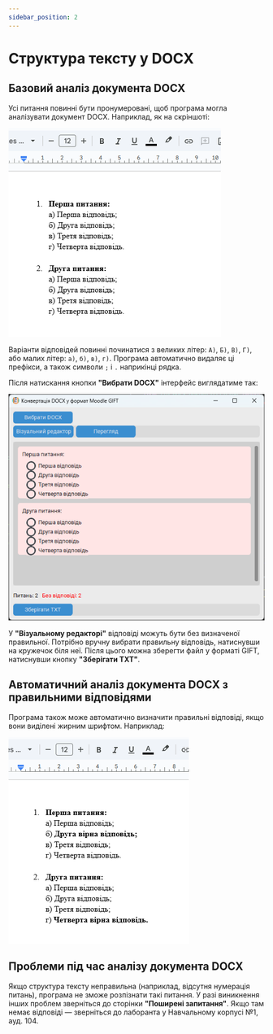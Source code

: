 ```yaml
---
sidebar_position: 2
---
```


# Структура тексту у DOCX

## Базовий аналіз документа DOCX

Усі питання повинні бути пронумеровані, щоб програма могла аналізувати документ DOCX. Наприклад, як на скріншоті:

![Базовий список питань](SimpleQuestions.png)

Варіанти відповідей повинні починатися з великих літер: `А)`, `Б)`, `В)`, `Г)`, або малих літер: `а)`, `б)`, `в)`, `г)`. Програма автоматично видаляє ці префікси, а також символи `;` і `.` наприкінці рядка.

Після натискання кнопки **"Вибрати DOCX"** інтерфейс виглядатиме так:

![Базовий список питань на інтерфейсі](SimpleQuestionsOnUi.png)

У **"Візуальному редакторі"** відповіді можуть бути без визначеної правильної. Потрібно вручну вибрати правильну відповідь, натиснувши на кружечок біля неї. Після цього можна зберегти файл у форматі GIFT, натиснувши кнопку **"Зберігати TXT"**.

## Автоматичний аналіз документа DOCX з правильними відповідями

Програма також може автоматично визначити правильні відповіді, якщо вони виділені жирним шрифтом. Наприклад:

![Базовий список питань з вірними відповідями](SimpleQuestionsWithCorrectAnswers.png)

## Проблеми під час аналізу документа DOCX

Якщо структура тексту неправильна (наприклад, відсутня нумерація питань), програма не зможе розпізнати такі питання. У разі виникнення інших проблем зверніться до сторінки **"Поширені запитання"**. Якщо там немає відповіді — зверніться до лаборанта у Навчальному корпусі №1, ауд. 104.
